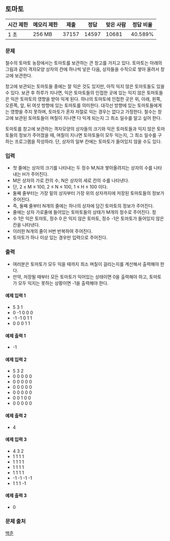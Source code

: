 ## 토마토 
 
|시간 제한|	메모리 제한|	제출|	정답|	맞은 사람|	정답 비율|
|---|---|---|---|---|---|
|1 초|	256 MB|	37157|	14597|	10681|	40.589%|

### 문제
철수의 토마토 농장에서는 토마토를 보관하는 큰 창고를 가지고 있다. 토마토는 아래의 그림과 같이 격자모양 상자의 칸에 하나씩 넣은 다음, 상자들을 수직으로 쌓아 올려서 창고에 보관한다.



창고에 보관되는 토마토들 중에는 잘 익은 것도 있지만, 아직 익지 않은 토마토들도 있을 수 있다. 보관 후 하루가 지나면, 익은 토마토들의 인접한 곳에 있는 익지 않은 토마토들은 익은 토마토의 영향을 받아 익게 된다. 하나의 토마토에 인접한 곳은 위, 아래, 왼쪽, 오른쪽, 앞, 뒤 여섯 방향에 있는 토마토를 의미한다. 대각선 방향에 있는 토마토들에게는 영향을 주지 못하며, 토마토가 혼자 저절로 익는 경우는 없다고 가정한다. 철수는 창고에 보관된 토마토들이 며칠이 지나면 다 익게 되는지 그 최소 일수를 알고 싶어 한다.

토마토를 창고에 보관하는 격자모양의 상자들의 크기와 익은 토마토들과 익지 않은 토마토들의 정보가 주어졌을 때, 며칠이 지나면 토마토들이 모두 익는지, 그 최소 일수를 구하는 프로그램을 작성하라. 단, 상자의 일부 칸에는 토마토가 들어있지 않을 수도 있다.

### 입력
- 첫 줄에는 상자의 크기를 나타내는 두 정수 M,N과 쌓아올려지는 상자의 수를 나타내는 H가 주어진다. 
- M은 상자의 가로 칸의 수, N은 상자의 세로 칸의 수를 나타낸다. 
- 단, 2 ≤ M ≤ 100, 2 ≤ N ≤ 100, 1 ≤ H ≤ 100 이다. 
- 둘째 줄부터는 가장 밑의 상자부터 가장 위의 상자까지에 저장된 토마토들의 정보가 주어진다. 
- 즉, 둘째 줄부터 N개의 줄에는 하나의 상자에 담긴 토마토의 정보가 주어진다. 
- 줄에는 상자 가로줄에 들어있는 토마토들의 상태가 M개의 정수로 주어진다. 정
- 수 1은 익은 토마토, 정수 0 은 익지 않은 토마토, 정수 -1은 토마토가 들어있지 않은 칸을 나타낸다. 
- 이러한 N개의 줄이 H번 반복하여 주어진다.
- 토마토가 하나 이상 있는 경우만 입력으로 주어진다.

### 출력
- 여러분은 토마토가 모두 익을 때까지 최소 며칠이 걸리는지를 계산해서 출력해야 한다. 
- 만약, 저장될 때부터 모든 토마토가 익어있는 상태이면 0을 출력해야 하고, 토마토가 모두 익지는 못하는 상황이면 -1을 출력해야 한다.

#### 예제 입력 1 
- 5 3 1
- 0 -1 0 0 0
- -1 -1 0 1 1
- 0 0 0 1 1

#### 예제 출력 1 
- -1

#### 예제 입력 2 
- 5 3 2
- 0 0 0 0 0
- 0 0 0 0 0
- 0 0 0 0 0
- 0 0 0 0 0
- 0 0 1 0 0
- 0 0 0 0 0

#### 예제 출력 2 
- 4

#### 예제 입력 3 
- 4 3 2
- 1 1 1 1
- 1 1 1 1
- 1 1 1 1
- 1 1 1 1
- -1 -1 -1 -1
- 1 1 1 -1

#### 예제 출력 3 
- 0

### 문제 출처
[백준](https://www.acmicpc.net/problem/7569)